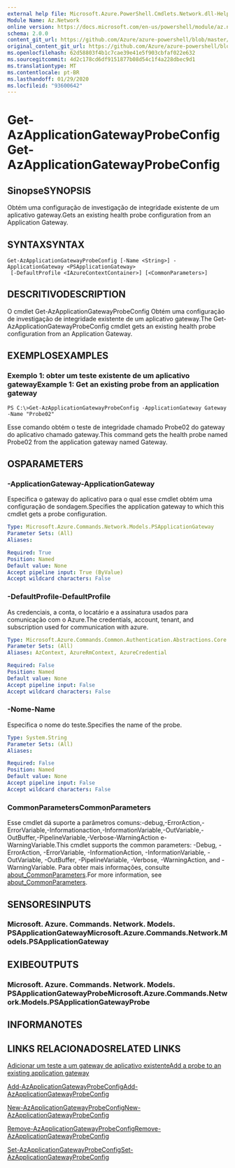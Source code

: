 ```yaml
---
external help file: Microsoft.Azure.PowerShell.Cmdlets.Network.dll-Help.xml
Module Name: Az.Network
online version: https://docs.microsoft.com/en-us/powershell/module/az.network/get-azapplicationgatewayprobeconfig
schema: 2.0.0
content_git_url: https://github.com/Azure/azure-powershell/blob/master/src/Network/Network/help/Get-AzApplicationGatewayProbeConfig.md
original_content_git_url: https://github.com/Azure/azure-powershell/blob/master/src/Network/Network/help/Get-AzApplicationGatewayProbeConfig.md
ms.openlocfilehash: 62d58803f4b1c7cae39e41e5f903cbfaf022e632
ms.sourcegitcommit: 4d2c178cd6df9151877b08d54c1f4a228dbec9d1
ms.translationtype: MT
ms.contentlocale: pt-BR
ms.lasthandoff: 01/29/2020
ms.locfileid: "93600642"
---
```

# <span data-ttu-id="eda68-101">Get-AzApplicationGatewayProbeConfig</span><span class="sxs-lookup"><span data-stu-id="eda68-101">Get-AzApplicationGatewayProbeConfig</span></span>

## <span data-ttu-id="eda68-102">Sinopse</span><span class="sxs-lookup"><span data-stu-id="eda68-102">SYNOPSIS</span></span>
<span data-ttu-id="eda68-103">Obtém uma configuração de investigação de integridade existente de um aplicativo gateway.</span><span class="sxs-lookup"><span data-stu-id="eda68-103">Gets an existing health probe configuration from an Application Gateway.</span></span>

## <span data-ttu-id="eda68-104">SYNTAX</span><span class="sxs-lookup"><span data-stu-id="eda68-104">SYNTAX</span></span>

```
Get-AzApplicationGatewayProbeConfig [-Name <String>] -ApplicationGateway <PSApplicationGateway>
 [-DefaultProfile <IAzureContextContainer>] [<CommonParameters>]
```

## <span data-ttu-id="eda68-105">DESCRITIVO</span><span class="sxs-lookup"><span data-stu-id="eda68-105">DESCRIPTION</span></span>
<span data-ttu-id="eda68-106">O cmdlet Get-AzApplicationGatewayProbeConfig Obtém uma configuração de investigação de integridade existente de um aplicativo gateway.</span><span class="sxs-lookup"><span data-stu-id="eda68-106">The Get-AzApplicationGatewayProbeConfig cmdlet gets an existing health probe configuration from an Application Gateway.</span></span>

## <span data-ttu-id="eda68-107">EXEMPLOS</span><span class="sxs-lookup"><span data-stu-id="eda68-107">EXAMPLES</span></span>

### <span data-ttu-id="eda68-108">Exemplo 1: obter um teste existente de um aplicativo gateway</span><span class="sxs-lookup"><span data-stu-id="eda68-108">Example 1: Get an existing probe from an application gateway</span></span>
```
PS C:\>Get-AzApplicationGatewayProbeConfig -ApplicationGateway Gateway -Name "Probe02"
```

<span data-ttu-id="eda68-109">Esse comando obtém o teste de integridade chamado Probe02 do gateway do aplicativo chamado gateway.</span><span class="sxs-lookup"><span data-stu-id="eda68-109">This command gets the health probe named Probe02 from the application gateway named Gateway.</span></span>

## <span data-ttu-id="eda68-110">OS</span><span class="sxs-lookup"><span data-stu-id="eda68-110">PARAMETERS</span></span>

### <span data-ttu-id="eda68-111">-ApplicationGateway</span><span class="sxs-lookup"><span data-stu-id="eda68-111">-ApplicationGateway</span></span>
<span data-ttu-id="eda68-112">Especifica o gateway do aplicativo para o qual esse cmdlet obtém uma configuração de sondagem.</span><span class="sxs-lookup"><span data-stu-id="eda68-112">Specifies the application gateway to which this cmdlet gets a probe configuration.</span></span>

```yaml
Type: Microsoft.Azure.Commands.Network.Models.PSApplicationGateway
Parameter Sets: (All)
Aliases:

Required: True
Position: Named
Default value: None
Accept pipeline input: True (ByValue)
Accept wildcard characters: False
```

### <span data-ttu-id="eda68-113">-DefaultProfile</span><span class="sxs-lookup"><span data-stu-id="eda68-113">-DefaultProfile</span></span>
<span data-ttu-id="eda68-114">As credenciais, a conta, o locatário e a assinatura usados para comunicação com o Azure.</span><span class="sxs-lookup"><span data-stu-id="eda68-114">The credentials, account, tenant, and subscription used for communication with azure.</span></span>

```yaml
Type: Microsoft.Azure.Commands.Common.Authentication.Abstractions.Core.IAzureContextContainer
Parameter Sets: (All)
Aliases: AzContext, AzureRmContext, AzureCredential

Required: False
Position: Named
Default value: None
Accept pipeline input: False
Accept wildcard characters: False
```

### <span data-ttu-id="eda68-115">-Nome</span><span class="sxs-lookup"><span data-stu-id="eda68-115">-Name</span></span>
<span data-ttu-id="eda68-116">Especifica o nome do teste.</span><span class="sxs-lookup"><span data-stu-id="eda68-116">Specifies the name of the probe.</span></span>

```yaml
Type: System.String
Parameter Sets: (All)
Aliases:

Required: False
Position: Named
Default value: None
Accept pipeline input: False
Accept wildcard characters: False
```

### <span data-ttu-id="eda68-117">CommonParameters</span><span class="sxs-lookup"><span data-stu-id="eda68-117">CommonParameters</span></span>
<span data-ttu-id="eda68-118">Esse cmdlet dá suporte a parâmetros comuns:-debug,-ErrorAction,-ErrorVariable,-Informationaction,-InformationVariable,-OutVariable,-OutBuffer,-PipelineVariable,-Verbose-WarningAction e-WarningVariable.</span><span class="sxs-lookup"><span data-stu-id="eda68-118">This cmdlet supports the common parameters: -Debug, -ErrorAction, -ErrorVariable, -InformationAction, -InformationVariable, -OutVariable, -OutBuffer, -PipelineVariable, -Verbose, -WarningAction, and -WarningVariable.</span></span> <span data-ttu-id="eda68-119">Para obter mais informações, consulte [about_CommonParameters](https://go.microsoft.com/fwlink/?LinkID=113216).</span><span class="sxs-lookup"><span data-stu-id="eda68-119">For more information, see [about_CommonParameters](https://go.microsoft.com/fwlink/?LinkID=113216).</span></span>

## <span data-ttu-id="eda68-120">SENSORES</span><span class="sxs-lookup"><span data-stu-id="eda68-120">INPUTS</span></span>

### <span data-ttu-id="eda68-121">Microsoft. Azure. Commands. Network. Models. PSApplicationGateway</span><span class="sxs-lookup"><span data-stu-id="eda68-121">Microsoft.Azure.Commands.Network.Models.PSApplicationGateway</span></span>

## <span data-ttu-id="eda68-122">EXIBE</span><span class="sxs-lookup"><span data-stu-id="eda68-122">OUTPUTS</span></span>

### <span data-ttu-id="eda68-123">Microsoft. Azure. Commands. Network. Models. PSApplicationGatewayProbe</span><span class="sxs-lookup"><span data-stu-id="eda68-123">Microsoft.Azure.Commands.Network.Models.PSApplicationGatewayProbe</span></span>

## <span data-ttu-id="eda68-124">INFORMA</span><span class="sxs-lookup"><span data-stu-id="eda68-124">NOTES</span></span>

## <span data-ttu-id="eda68-125">LINKS RELACIONADOS</span><span class="sxs-lookup"><span data-stu-id="eda68-125">RELATED LINKS</span></span>

[<span data-ttu-id="eda68-126">Adicionar um teste a um gateway de aplicativo existente</span><span class="sxs-lookup"><span data-stu-id="eda68-126">Add a probe to an existing application gateway</span></span>](https://azure.microsoft.com/en-us/documentation/articles/application-gateway-create-probe-ps/#add-a-probe-to-an-existing-application-gateway)

[<span data-ttu-id="eda68-127">Add-AzApplicationGatewayProbeConfig</span><span class="sxs-lookup"><span data-stu-id="eda68-127">Add-AzApplicationGatewayProbeConfig</span></span>](./Add-AzApplicationGatewayProbeConfig.md)

[<span data-ttu-id="eda68-128">New-AzApplicationGatewayProbeConfig</span><span class="sxs-lookup"><span data-stu-id="eda68-128">New-AzApplicationGatewayProbeConfig</span></span>](./New-AzApplicationGatewayProbeConfig.md)

[<span data-ttu-id="eda68-129">Remove-AzApplicationGatewayProbeConfig</span><span class="sxs-lookup"><span data-stu-id="eda68-129">Remove-AzApplicationGatewayProbeConfig</span></span>](./Remove-AzApplicationGatewayProbeConfig.md)

[<span data-ttu-id="eda68-130">Set-AzApplicationGatewayProbeConfig</span><span class="sxs-lookup"><span data-stu-id="eda68-130">Set-AzApplicationGatewayProbeConfig</span></span>](./Set-AzApplicationGatewayProbeConfig.md)


